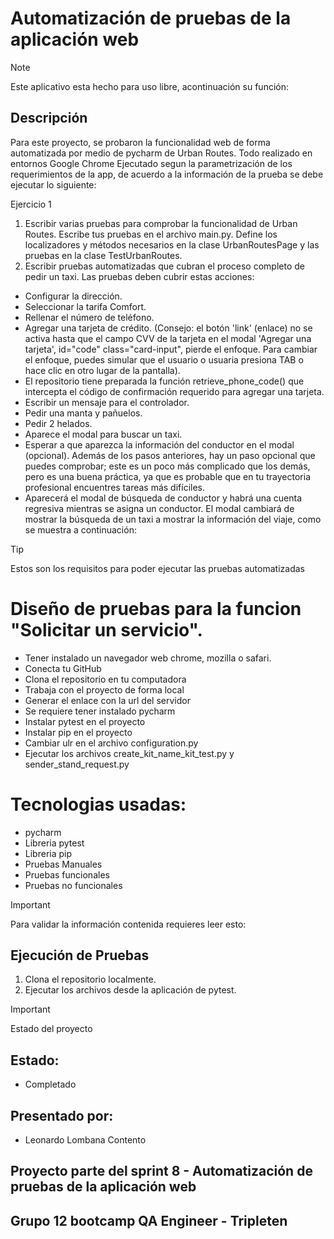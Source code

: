 # Automatización de pruebas de la aplicación web
> [!NOTE]
> Este aplicativo esta hecho para uso libre, acontinuación su función:

## Descripción
Para este proyecto, se probaron la funcionalidad web de forma automatizada por medio de pycharm de Urban Routes. Todo realizado en entornos Google Chrome
Ejecutado segun la parametrización de los requerimientos de la app, de acuerdo a la información de la prueba se debe ejecutar lo siguiente:

Ejercicio 1
1. Escribir varias pruebas para comprobar la funcionalidad de Urban Routes. Escribe tus pruebas en el archivo main.py. Define los localizadores y métodos necesarios en la clase UrbanRoutesPage y las pruebas en la clase TestUrbanRoutes.
2. Escribir pruebas automatizadas que cubran el proceso completo de pedir un taxi. Las pruebas deben cubrir estas acciones:
- Configurar la dirección.
- Seleccionar la tarifa Comfort.
- Rellenar el número de teléfono.
- Agregar una tarjeta de crédito. (Consejo: el botón 'link' (enlace) no se activa hasta que el campo CVV de la tarjeta en el modal 'Agregar una tarjeta', id="code" class="card-input", pierde el enfoque. Para cambiar el enfoque, puedes simular que el usuario o usuaria presiona TAB o hace clic en otro lugar de la pantalla).
- El repositorio tiene preparada la función retrieve_phone_code() que intercepta el código de confirmación requerido para agregar una tarjeta.
- Escribir un mensaje para el controlador.
- Pedir una manta y pañuelos.
- Pedir 2 helados.
- Aparece el modal para buscar un taxi.
- Esperar a que aparezca la información del conductor en el modal (opcional). Además de los pasos anteriores, hay un paso opcional que puedes comprobar; este es un poco más complicado que los demás, pero es una buena práctica, ya que es probable que en tu trayectoria profesional encuentres tareas más difíciles.
- Aparecerá el modal de búsqueda de conductor y habrá una cuenta regresiva mientras se asigna un conductor. El modal cambiará de mostrar la búsqueda de un taxi a mostrar la información del viaje, como se muestra a continuación:

> [!TIP]
> Estos son los requisitos para poder ejecutar las pruebas automatizadas

# Diseño de pruebas para la funcion "Solicitar un servicio".
- Tener instalado un navegador web chrome, mozilla o safari.
- Conecta tu GitHub
- Clona el repositorio en tu computadora
- Trabaja con el proyecto de forma local
- Generar el enlace con la url del servidor
- Se requiere tener instalado pycharm
- Instalar pytest en el proyecto
- Instalar pip en el proyecto
- Cambiar ulr en el archivo configuration.py
- Ejecutar los archivos create_kit_name_kit_test.py y sender_stand_request.py

# Tecnologias usadas:
- pycharm
- Libreria pytest
- Libreria pip
- Pruebas Manuales
- Pruebas funcionales
- Pruebas no funcionales

> [!IMPORTANT]
> Para validar la información contenida requieres leer esto:

## Ejecución de Pruebas 
1. Clona el repositorio localmente.
2. Ejecutar los archivos desde la aplicación de pytest.

> [!IMPORTANT]
> Estado del proyecto

## Estado:
- Completado

## Presentado por:
- Leonardo Lombana Contento

## Proyecto parte del sprint 8 - Automatización de pruebas de la aplicación web
## Grupo 12 bootcamp QA Engineer - Tripleten
